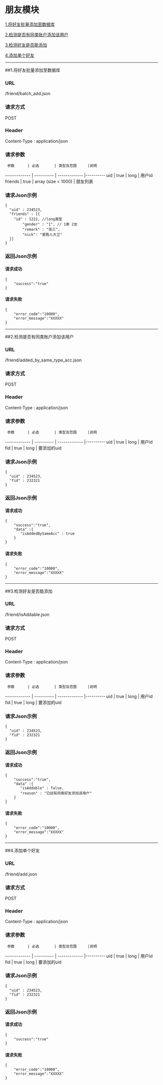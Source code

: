 # 朋友模块 

[1.将好友批量添加至数据库](#1)

[2.检测是否有同类账户添加该用户](#2)

[3.检测好友是否能添加](#3)

[4.添加单个好友](#4)

---
##<a id="1">1.将好友批量添加至数据库</a>

### URL
/friend/batch_add.json

### 请求方式
POST

### Header
Content-Type : application/json

### 请求参数
     参数      | 必选 	    | 类型及范围     |说明
-------------  | ---------- | -------------  |---------- 
uid            | true	    | long          | 用户id
friends        | true	    | array (size < 1000)        | 朋友列表 

### 请求Json示例
	{ 
	  "uid" : 234523,
	  "friends" : [{
	    "id" : 1222, //long类型
      	    "gender" : "1", // 1男 2女  
            "remark" : "张三",
      	    "nick": "爱跑人大卫"
	  }]
	}

### 返回Json示例
#### 请求成功
	{
		"success":"true"
	}

#### 请求失败
	{
		"error_code":"10000",
		"error_message":"XXXXX"
	}

---
##<a id="2">2.检测是否有同类账户添加该用户</a>

### URL
/friend/added_by_same_type_acc.json

### 请求方式
POST

### Header
Content-Type : application/json

### 请求参数
     参数      | 必选 	    | 类型及范围     |说明
-------------  | ---------- | -------------  |---------- 
uid            | true	    | long           | 用户id
fid            | true	    | long           | 要添加的uid

### 请求Json示例
	{ 
	  "uid" : 234523,
	  "fid" : 232321
	}

### 返回Json示例
#### 请求成功
	{
		"success":"true",
		"data" :{
		   "isAddedBySameAcc" : true
		}
	}

#### 请求失败
	{
		"error_code":"10000",
		"error_message":"XXXXX"
	}

---
##<a id="3">3.检测好友是否能添加</a>

### URL
/friend/isAddable.json

### 请求方式
POST

### Header
Content-Type : application/json

### 请求参数
     参数      | 必选 	    | 类型及范围     |说明
-------------  | ---------- | -------------  |---------- 
uid            | true	    | long           | 用户id
fid            | true	    | long           | 要添加的uid

### 请求Json示例
	{ 
	  "uid" : 234523,
	  "fid" : 232321
	}

### 返回Json示例
#### 请求成功
	{
		"success":"true",
		"data" :{
		   "isAddable" : false,
		   "reason" : "已经有同类好友添加该用户"
		}
	}

#### 请求失败
	{
		"error_code":"10000",
		"error_message":"XXXXX"
	}

---
##<a id="4">4.添加单个好友</a>

### URL
/friend/add.json

### 请求方式
POST

### Header
Content-Type : application/json

### 请求参数
     参数      | 必选 	    | 类型及范围     |说明
-------------  | ---------- | -------------  |---------- 
uid            | true	    | long           | 用户id
fid            | true	    | long           | 要添加的uid

### 请求Json示例
	{ 
	  "uid" : 234523,
	  "fid" : 232321
	}

### 返回Json示例
#### 请求成功
	{
		"success":"true"
	}

#### 请求失败
	{
		"error_code":"10000",
		"error_message":"XXXXX"
	}
